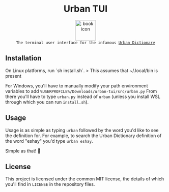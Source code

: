 <div align="center">

  <h1>Urban TUI</h1>

   <a href="_blank">
     <img
          width="64px"
          alt="book icon"
          src="https://github.com/GH-Syn/urban-tui/blob/feat/docs/readme/.github/images/book.png"/></a>
    <br>
  <code>The terminal user interface for the infamous <a href="https://www.urbandictionary.com/">Urban Dictionary</a></code>
</div>

<!-- new section -->

<h2>Installation</h2>
On Linux platforms, run `sh install.sh`.
> This assumes that ~/.local/bin is present

For Windows, you'll have to manually modify your path
environment variables to add `%USERPROFILE%/Downloads/urban-tui/src/urban.py`
From there you'll have to type `urban.py` instead of `urban` (unless you install WSL through which you can run `install.sh`).

<h2>Usage</h2>

Usage is as simple as typing `urban` followed by the word you'd like to see the definition for.
For example, to search the Urban Dictionary definition of the word "eshay" you'd type `urban eshay`.

Simple as that! :rocket:

<h2>License</h2>

This project is licensed under the common MIT license, the details of which you'll find in `LICENSE` in the repository files.

